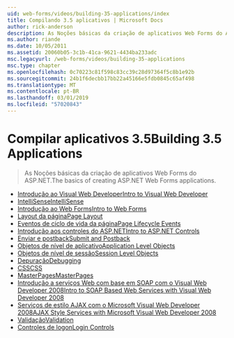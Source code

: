 ```yaml
---
uid: web-forms/videos/building-35-applications/index
title: Compilando 3.5 aplicativos | Microsoft Docs
author: rick-anderson
description: As Noções básicas da criação de aplicativos Web Forms do ASP.NET.
ms.author: riande
ms.date: 10/05/2011
ms.assetid: 20060b05-3c1b-41ca-9621-4434ba233adc
msc.legacyurl: /web-forms/videos/building-35-applications
msc.type: chapter
ms.openlocfilehash: 0c70223c81f598c83cc39c28d97364f5c8b1e92b
ms.sourcegitcommit: 24b1f6decbb17bb22a45166e5fdb0845c65af498
ms.translationtype: MT
ms.contentlocale: pt-BR
ms.lasthandoff: 03/01/2019
ms.locfileid: "57020843"
---
```

<a name="building-35-applications"></a><span data-ttu-id="4101e-103">Compilar aplicativos 3.5</span><span class="sxs-lookup"><span data-stu-id="4101e-103">Building 3.5 Applications</span></span>
====================
> <span data-ttu-id="4101e-104">As Noções básicas da criação de aplicativos Web Forms do ASP.NET.</span><span class="sxs-lookup"><span data-stu-id="4101e-104">The basics of creating ASP.NET Web Forms applications.</span></span>


- [<span data-ttu-id="4101e-105">Introdução ao Visual Web Developer</span><span class="sxs-lookup"><span data-stu-id="4101e-105">Intro to Visual Web Developer</span></span>](intro-to-visual-web-developer.md)
- [<span data-ttu-id="4101e-106">IntelliSense</span><span class="sxs-lookup"><span data-stu-id="4101e-106">IntelliSense</span></span>](intellisense.md)
- [<span data-ttu-id="4101e-107">Introdução ao Web Forms</span><span class="sxs-lookup"><span data-stu-id="4101e-107">Intro to Web Forms</span></span>](intro-to-web-forms.md)
- [<span data-ttu-id="4101e-108">Layout da página</span><span class="sxs-lookup"><span data-stu-id="4101e-108">Page Layout</span></span>](page-layout.md)
- [<span data-ttu-id="4101e-109">Eventos de ciclo de vida da página</span><span class="sxs-lookup"><span data-stu-id="4101e-109">Page Lifecycle Events</span></span>](page-lifecycle-events.md)
- [<span data-ttu-id="4101e-110">Introdução aos controles do ASP.NET</span><span class="sxs-lookup"><span data-stu-id="4101e-110">Intro to ASP.NET Controls</span></span>](intro-to-aspnet-controls.md)
- [<span data-ttu-id="4101e-111">Enviar e postback</span><span class="sxs-lookup"><span data-stu-id="4101e-111">Submit and Postback</span></span>](submit-and-postback.md)
- [<span data-ttu-id="4101e-112">Objetos de nível de aplicativo</span><span class="sxs-lookup"><span data-stu-id="4101e-112">Application Level Objects</span></span>](application-level-objects.md)
- [<span data-ttu-id="4101e-113">Objetos de nível de sessão</span><span class="sxs-lookup"><span data-stu-id="4101e-113">Session Level Objects</span></span>](session-level-objects.md)
- [<span data-ttu-id="4101e-114">Depuração</span><span class="sxs-lookup"><span data-stu-id="4101e-114">Debugging</span></span>](debugging.md)
- [<span data-ttu-id="4101e-115">CSS</span><span class="sxs-lookup"><span data-stu-id="4101e-115">CSS</span></span>](css.md)
- [<span data-ttu-id="4101e-116">MasterPages</span><span class="sxs-lookup"><span data-stu-id="4101e-116">MasterPages</span></span>](masterpages.md)
- [<span data-ttu-id="4101e-117">Introdução a serviços Web com base em SOAP com o Visual Web Developer 2008</span><span class="sxs-lookup"><span data-stu-id="4101e-117">Intro to SOAP Based Web Services with Visual Web Developer 2008</span></span>](an-introduction-to-soap-based-web-services-with-visual-web-developer-2008.md)
- [<span data-ttu-id="4101e-118">Serviços de estilo AJAX com o Microsoft Visual Web Developer 2008</span><span class="sxs-lookup"><span data-stu-id="4101e-118">AJAX Style Services with Microsoft Visual Web Developer 2008</span></span>](ajax-style-services-with-microsoft-visual-web-developer-2008.md)
- [<span data-ttu-id="4101e-119">Validação</span><span class="sxs-lookup"><span data-stu-id="4101e-119">Validation</span></span>](validation.md)
- [<span data-ttu-id="4101e-120">Controles de logon</span><span class="sxs-lookup"><span data-stu-id="4101e-120">Login Controls</span></span>](login-controls.md)
